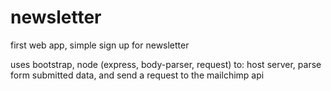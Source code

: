 # newsletter
first web app, simple sign up for newsletter

uses bootstrap, node (express, body-parser, request)
  to: host server, parse form submitted data, and send a request to the mailchimp api

